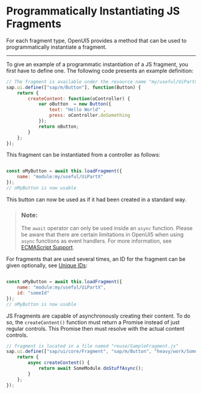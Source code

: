 <!-- loio3cff5d0fa6754c0d9fdacd80653b81fb -->

# Programmatically Instantiating JS Fragments

For each fragment type, OpenUI5 provides a method that can be used to programmatically instantiate a fragment.

***

To give an example of a programmatic instantiation of a JS fragment, you first have to define one. The following code presents an example definition:

```js
// The fragment is available under the resource name "my/useful/UiPartX.js"
sap.ui.define(["sap/m/Button"], function(Button) {
	return {
		createContent: function(oController) {
			var oButton  = new Button({
				text: "Hello World" ,
				press: oController.doSomething
			});
			return oButton;
		}
	};
});
```

This fragment can be instantiated from a controller as follows:

```js

const oMyButton = await this.loadFragment({
	name: "module:my/useful/UiPartX"
});
// oMyButton is now usable
```

This button can now be used as if it had been created in a standard way.

> ### Note:  
> The `await` operator can only be used inside an `async` function. Please be aware that there are certain limitations in OpenUI5 when using `async` functions as event handlers. For more information, see [ECMAScript Support](../02_Read-Me-First/ecmascript-support-0cb44d7.md).

For fragments that are used several times, an ID for the fragment can be given optionally, see [Unique IDs](unique-ids-5da591c.md):

```js

const oMyButton = await this.loadFragment({
	name: "module:my/useful/UiPartX",
	id: "someId"
});
// oMyButton is now usable
```

JS Fragments are capable of asynchronously creating their content. To do so, the `createContent()` function must return a Promise instead of just regular controls. This Promise then must resolve with the actual content controls.

```js
// fragment is located in a file named "reuse/SampleFragment.js"
sap.ui.define(["sap/ui/core/Fragment", "sap/m/Button", "heavy/work/SomeModule"], function(Fragment, Button, SomeModule) {
	return {
		async createContent() {
			return await SomeModule.doStuffAsync();
		}
	};
});
```

